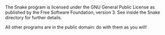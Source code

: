 The Snake program is licensed under the GNU General Public License as published by the Free Software Foundation, version 3.
See inside the Snake directory for further details.

All other programs are in the public domain: do with them as you will!
